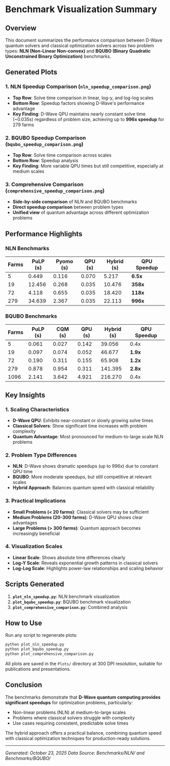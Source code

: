 # Benchmark Visualization Summary

## Overview
This document summarizes the performance comparison between D-Wave quantum solvers and classical optimization solvers across two problem types: **NLN (Non-Linear Non-convex)** and **BQUBO (Binary Quadratic Unconstrained Binary Optimization)** benchmarks.

## Generated Plots

### 1. NLN Speedup Comparison (`nln_speedup_comparison.png`)
- **Top Row**: Solve time comparison in linear, log-y, and log-log scales
- **Bottom Row**: Speedup factors showing D-Wave's performance advantage
- **Key Finding**: D-Wave QPU maintains nearly constant solve time (~0.035s) regardless of problem size, achieving up to **996x speedup** for 279 farms

### 2. BQUBO Speedup Comparison (`bqubo_speedup_comparison.png`)
- **Top Row**: Solve time comparison across scales
- **Bottom Row**: Speedup analysis
- **Key Finding**: More variable QPU times but still competitive, especially at medium scales

### 3. Comprehensive Comparison (`comprehensive_speedup_comparison.png`)
- **Side-by-side comparison** of NLN and BQUBO benchmarks
- **Direct speedup comparison** between problem types
- **Unified view** of quantum advantage across different optimization problems

## Performance Highlights

### NLN Benchmarks
| Farms | PuLP (s) | Pyomo (s) | QPU (s) | Hybrid (s) | QPU Speedup |
|-------|----------|-----------|---------|------------|-------------|
| 5     | 0.449    | 0.116     | 0.070   | 5.217      | **6.5x**    |
| 19    | 12.456   | 0.268     | 0.035   | 10.476     | **358x**    |
| 72    | 4.118    | 0.655     | 0.035   | 18.420     | **118x**    |
| 279   | 34.639   | 2.367     | 0.035   | 22.113     | **996x**    |

### BQUBO Benchmarks
| Farms | PuLP (s) | CQM (s) | QPU (s) | Hybrid (s) | QPU Speedup |
|-------|----------|---------|---------|------------|-------------|
| 5     | 0.061    | 0.027   | 0.142   | 39.056     | 0.4x        |
| 19    | 0.097    | 0.074   | 0.052   | 46.677     | **1.9x**    |
| 72    | 0.190    | 0.311   | 0.155   | 65.908     | **1.2x**    |
| 279   | 0.878    | 0.954   | 0.311   | 141.395    | **2.8x**    |
| 1096  | 2.141    | 3.642   | 4.921   | 216.270    | 0.4x        |

## Key Insights

### 1. **Scaling Characteristics**
- **D-Wave QPU**: Exhibits near-constant or slowly growing solve times
- **Classical Solvers**: Show significant time increases with problem complexity
- **Quantum Advantage**: Most pronounced for medium-to-large scale NLN problems

### 2. **Problem Type Differences**
- **NLN**: D-Wave shows dramatic speedups (up to 996x) due to constant QPU time
- **BQUBO**: More moderate speedups, but still competitive at relevant scales
- **Hybrid Approach**: Balances quantum speed with classical reliability

### 3. **Practical Implications**
- **Small Problems (< 20 farms)**: Classical solvers may be sufficient
- **Medium Problems (20-300 farms)**: D-Wave QPU shows clear advantages
- **Large Problems (> 300 farms)**: Quantum approach becomes increasingly beneficial

### 4. **Visualization Scales**
- **Linear Scale**: Shows absolute time differences clearly
- **Log-Y Scale**: Reveals exponential growth patterns in classical solvers
- **Log-Log Scale**: Highlights power-law relationships and scaling behavior

## Scripts Generated

1. **`plot_nln_speedup.py`**: NLN benchmark visualization
2. **`plot_bqubo_speedup.py`**: BQUBO benchmark visualization  
3. **`plot_comprehensive_comparison.py`**: Combined analysis

## How to Use

Run any script to regenerate plots:
```bash
python plot_nln_speedup.py
python plot_bqubo_speedup.py
python plot_comprehensive_comparison.py
```

All plots are saved in the `Plots/` directory at 300 DPI resolution, suitable for publications and presentations.

## Conclusion

The benchmarks demonstrate that **D-Wave quantum computing provides significant speedups** for optimization problems, particularly:
- Non-linear problems (NLN) at medium-to-large scales
- Problems where classical solvers struggle with complexity
- Use cases requiring consistent, predictable solve times

The hybrid approach offers a practical balance, combining quantum speed with classical optimization techniques for production-ready solutions.

---
*Generated: October 23, 2025*
*Data Source: Benchmarks/NLN/ and Benchmarks/BQUBO/*
